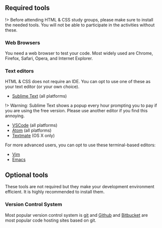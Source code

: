 <!--
  UPDATE THIS:

  Add installation guide here.
  Make sure it covers many operating systems

  Include other additional tools that might be needed, e.g. text editors.
-->

## Required tools

!> Before attending HTML &amp; CSS study groups, please make sure to install the needed tools. You will not be able to participate in the activities without these.

### Web Browsers
You need a web browser to test your code. Most widely used are Chrome, Firefox, Safari, Opera, and Internet Explorer.

### Text editors

HTML &amp; CSS does not require an IDE. You can opt to use one of these as your text editor (or your own choice).

- [Sublime Text](https://www.sublimetext.com/) (all platforms)

!> Warning: Sublime Text shows a popup every hour prompting you to pay if you are using the free version. Please use another editor if you find this annoying.

- [VSCode](https://code.visualstudio.com/) (all platforms)
- [Atom](https://atom.io/) (all platforms)
- [Textmate](https://macromates.com/) (OS X only)

For more advanced users, you can opt to use these terminal-based editors:

- [Vim](http://www.vim.org/)
- [Emacs](https://www.gnu.org/software/emacs/)

## Optional tools

These tools are not required but they make your development environment efficient. It is highly recommended to install them.

### Version Control System

Most popular version control system is [git](https://git-scm.com/) and [Github](https://github.com/) and [Bitbucket](https://bitbucket.org/) are most popular code hosting sites based on git.

